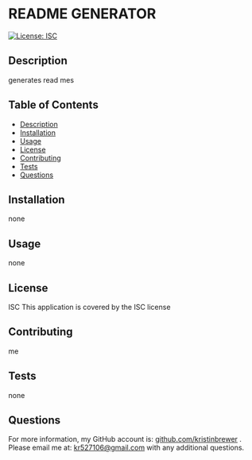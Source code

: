 # README GENERATOR

[![License: ISC](https://img.shields.io/badge/License-ISC-blue.svg)](https://opensource.org/licenses/ISC)

## Description
generates read mes

## Table of Contents
- [Description](#description)
- [Installation](#installation)
- [Usage](#usage)
- [License](#license)
- [Contributing](#contributing)
- [Tests](#tests)
- [Questions](#questions)

## Installation
none

## Usage
none

## License
ISC
This application is covered by the ISC license

## Contributing
me

## Tests
none

## Questions
For more information, my GitHub account is: [github.com/kristinbrewer](https://github.com/kristinbrewer) .
Please email me at: kr527106@gmail.com with any additional questions. 